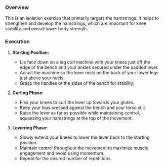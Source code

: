 ### Overview
This is an isolation exercise that primarily targets the hamstrings. It helps to strengthen and develop the hamstrings, which are important for knee stability and overall lower body strength.

### Execution
1. **Starting Position:**
   - Lie face down on a leg curl machine with your knees just off the edge of the bench and your ankles secured under the padded lever.
   - Adjust the machine so the lever rests on the back of your lower legs just above your heels.
   - Grasp the handles or the sides of the bench for stability.

2. **Curling Phase:**
   - Flex your knees to curl the lever up towards your glutes.
   - Keep your hips pressed against the bench and your torso still.
   - Raise the lever as far as possible while maintaining control, squeezing your hamstrings at the top of the movement.

3. **Lowering Phase:**
   - Slowly extend your knees to lower the lever back to the starting position.
   - Maintain control throughout the movement to maximize muscle engagement and avoid using momentum.
   - Repeat for the desired number of repetitions.